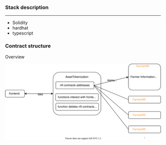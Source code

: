 ### Stack description

---

- Solidity
- hardhat
- typescript

### Contract structure

Overview

![](./overview.drawio.svg)
